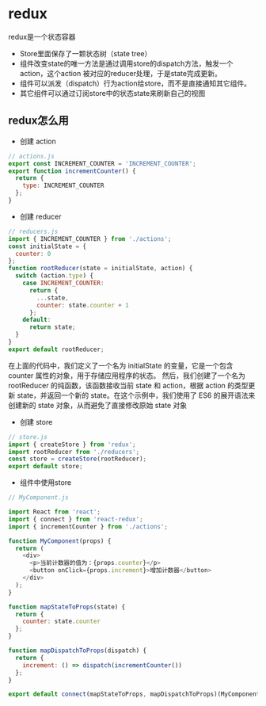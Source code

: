 # redux
redux是一个状态容器
- Store里面保存了一颗状态树（state tree）
- 组件改变state的唯一方法是通过调用store的dispatch方法，触发一个action，这个action
    被对应的reducer处理，于是state完成更新。
- 组件可以派发（dispatch）行为action给store，而不是直接通知其它组件。
- 其它组件可以通过订阅store中的状态state来刷新自己的视图

## redux怎么用

- 创建 action
```javascript
// actions.js
export const INCREMENT_COUNTER = 'INCREMENT_COUNTER';
export function incrementCounter() {
  return {
    type: INCREMENT_COUNTER
  };
}
```
- 创建 reducer
```javascript
// reducers.js
import { INCREMENT_COUNTER } from './actions';
const initialState = {
  counter: 0
};
function rootReducer(state = initialState, action) {
  switch (action.type) {
    case INCREMENT_COUNTER:
      return {
        ...state,
        counter: state.counter + 1
      };
    default:
      return state;
  }
}
export default rootReducer;
```
在上面的代码中，我们定义了一个名为 initialState 的变量，它是一个包含 counter 属性的对象，用于存储应用程序的状态。
然后，我们创建了一个名为 rootReducer 的纯函数，该函数接收当前 state 和 action，根据 action 的类型更新 state，并返回一个新的 state。在这个示例中，我们使用了 ES6 的展开语法来创建新的 state 对象，从而避免了直接修改原始 state 对象
- 创建 store
```javascript
// store.js
import { createStore } from 'redux';
import rootReducer from './reducers';
const store = createStore(rootReducer);
export default store;
```
- 组件中使用store
```javascript
// MyComponent.js

import React from 'react';
import { connect } from 'react-redux';
import { incrementCounter } from './actions';

function MyComponent(props) {
  return (
    <div>
      <p>当前计数器的值为：{props.counter}</p>
      <button onClick={props.increment}>增加计数器</button>
    </div>
  );
}

function mapStateToProps(state) {
  return {
    counter: state.counter
  };
}

function mapDispatchToProps(dispatch) {
  return {
    increment: () => dispatch(incrementCounter())
  };
}

export default connect(mapStateToProps, mapDispatchToProps)(MyComponent);
```
